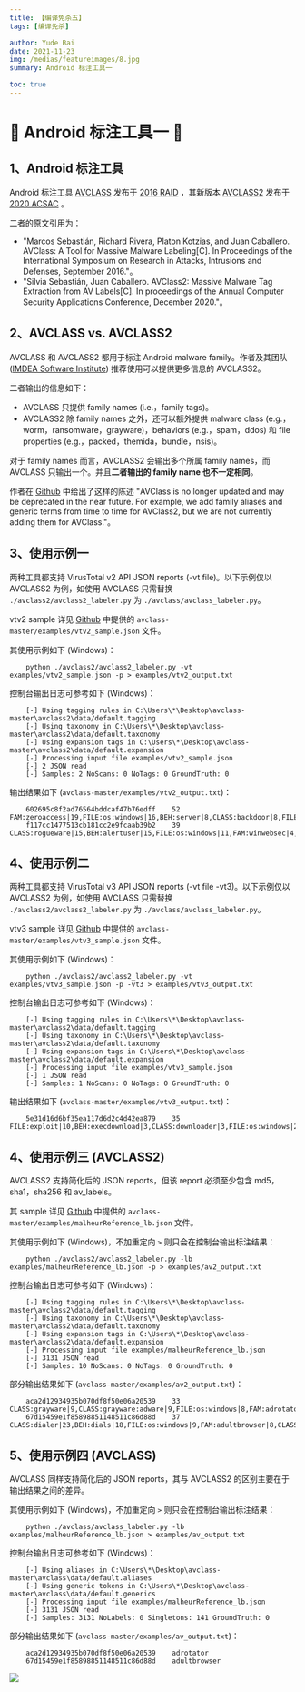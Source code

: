 ```yaml
---
title: 【编译免杀五】
tags: [编译免杀]

author: Yude Bai
date: 2021-11-23
img: /medias/featureimages/8.jpg
summary: Android 标注工具一

toc: true
---
```



# :whale: Android 标注工具一 :whale: 


## 1、Android 标注工具
Android 标注工具 [AVCLASS](https://github.com/malicialab/avclass) 发布于 [2016 RAID](https://software.imdea.org/~juanca/papers/avclass_raid16.pdf) ，其新版本 [AVCLASS2](https://github.com/malicialab/avclass) 发布于 [2020 ACSAC](https://arxiv.org/pdf/2006.10615.pdf) 。

二者的原文引用为：
 - "Marcos Sebastián, Richard Rivera, Platon Kotzias, and Juan Caballero. AVClass: A Tool for Massive Malware Labeling[C]. In Proceedings of the International Symposium on Research in Attacks, Intrusions and Defenses, September 2016."。
 - "Silvia Sebastián, Juan Caballero. AVClass2: Massive Malware Tag Extraction from AV Labels[C]. In proceedings of the Annual Computer Security Applications Conference, December 2020."。


## 2、AVCLASS vs. AVCLASS2 
AVCLASS 和 AVCLASS2 都用于标注 Android malware family。作者及其团队 ([IMDEA Software Institute](https://software.imdea.org/)) 推荐使用可以提供更多信息的 AVCLASS2。

二者输出的信息如下：
 - AVCLASS 只提供 family names (i.e.，family tags)。
 - AVCLASS2 除 family names 之外，还可以额外提供 malware class (e.g.，worm，ransomware，grayware)，behaviors (e.g.，spam，ddos) 和 file properties (e.g.，packed，themida，bundle，nsis)。

对于 family names 而言，AVCLASS2 会输出多个所属 family names，而 AVCLASS 只输出一个。并且**二者输出的 family name 也不一定相同**。

作者在 [Github](https://github.com/malicialab/avclass) 中给出了这样的陈述 "AVClass is no longer updated and may be deprecated in the near future. For example, we add family aliases and generic terms from time to time for AVClass2, but we are not currently adding them for AVClass."。


## 3、使用示例一
两种工具都支持 VirusTotal v2 API JSON reports (-vt file)。以下示例仅以 AVCLASS2 为例，如使用 AVCLASS 只需替换 ```./avclass2/avclass2_labeler.py``` 为 ```./avclass/avclass_labeler.py```。

vtv2 sample 详见 [Github](https://github.com/malicialab/avclass) 中提供的 ```avclass-master/examples/vtv2_sample.json``` 文件。

其使用示例如下 (Windows)：

```
	python ./avclass2/avclass2_labeler.py -vt examples/vtv2_sample.json -p > examples/vtv2_output.txt
```

控制台输出日志可参考如下 (Windows)：

```
	[-] Using tagging rules in C:\Users\*\Desktop\avclass-master\avclass2\data/default.tagging
	[-] Using taxonomy in C:\Users\*\Desktop\avclass-master\avclass2\data/default.taxonomy
	[-] Using expansion tags in C:\Users\*\Desktop\avclass-master\avclass2\data/default.expansion
	[-] Processing input file examples/vtv2_sample.json
	[-] 2 JSON read
	[-] Samples: 2 NoScans: 0 NoTags: 0 GroundTruth: 0
```

输出结果如下 (```avclass-master/examples/vtv2_output.txt```)：

```
	602695c8f2ad76564bddcaf47b76edff	52	FAM:zeroaccess|19,FILE:os:windows|16,BEH:server|8,CLASS:backdoor|8,FILE:packed|7
	f117cc1477513cb181cc2e9fcaab39b2	39	CLASS:rogueware|15,BEH:alertuser|15,FILE:os:windows|11,FAM:winwebsec|4,CLASS:grayware|4,CLASS:grayware:tool|3,FILE:packed|3
```


## 4、使用示例二
两种工具都支持 VirusTotal v3 API JSON reports (-vt file -vt3)。以下示例仅以 AVCLASS2 为例，如使用 AVCLASS 只需替换 ```./avclass2/avclass2_labeler.py``` 为 ```./avclass/avclass_labeler.py```。

vtv3 sample 详见 [Github](https://github.com/malicialab/avclass) 中提供的 ```avclass-master/examples/vtv3_sample.json``` 文件。

其使用示例如下 (Windows)：

```
	python ./avclass2/avclass2_labeler.py -vt examples/vtv3_sample.json -p -vt3 > examples/vtv3_output.txt
```

控制台输出日志可参考如下 (Windows)：

```
	[-] Using tagging rules in C:\Users\*\Desktop\avclass-master\avclass2\data/default.tagging
	[-] Using taxonomy in C:\Users\*\Desktop\avclass-master\avclass2\data/default.taxonomy
	[-] Using expansion tags in C:\Users\*\Desktop\avclass-master\avclass2\data/default.expansion
	[-] Processing input file examples/vtv3_sample.json
	[-] 1 JSON read
	[-] Samples: 1 NoScans: 0 NoTags: 0 GroundTruth: 0
```

输出结果如下 (```avclass-master/examples/vtv3_output.txt```)：

```
	5e31d16d6bf35ea117d6d2c4d42ea879	35	FILE:exploit|10,BEH:execdownload|3,CLASS:downloader|3,FILE:os:windows|2
```


## 4、使用示例三 (AVCLASS2)
AVCLASS2 支持简化后的 JSON reports，但该 report 必须至少包含 md5，sha1，sha256 和 av_labels。

其 sample 详见 [Github](https://github.com/malicialab/avclass) 中提供的 ```avclass-master/examples/malheurReference_lb.json``` 文件。

其使用示例如下 (Windows)，不加重定向 ```>``` 则只会在控制台输出标注结果：

```
	python ./avclass2/avclass2_labeler.py -lb examples/malheurReference_lb.json -p > examples/av2_output.txt
```

控制台输出日志可参考如下 (Windows)：

```
	[-] Using tagging rules in C:\Users\*\Desktop\avclass-master\avclass2\data/default.tagging
	[-] Using taxonomy in C:\Users\*\Desktop\avclass-master\avclass2\data/default.taxonomy
	[-] Using expansion tags in C:\Users\*\Desktop\avclass-master\avclass2\data/default.expansion
	[-] Processing input file examples/malheurReference_lb.json
	[-] 3131 JSON read
	[-] Samples: 10 NoScans: 0 NoTags: 0 GroundTruth: 0
```

部分输出结果如下 (```avclass-master/examples/av2_output.txt```)：

```
	aca2d12934935b070df8f50e06a20539	33	CLASS:grayware|9,CLASS:grayware:adware|9,FILE:os:windows|8,FAM:adrotator|8,BEH:execdownload|3,CLASS:downloader|3,FAM:zlob|2
	67d15459e1f85898851148511c86d88d	37	CLASS:dialer|23,BEH:dials|18,FILE:os:windows|9,FAM:adultbrowser|8,CLASS:dialer:porndialer|7,CLASS:grayware|6,CLASS:grayware:tool|3,FAM:target|2
```

## 5、使用示例四 (AVCLASS)
AVCLASS 同样支持简化后的 JSON reports，其与 AVCLASS2 的区别主要在于输出结果之间的差异。

其使用示例如下 (Windows)，不加重定向 ```>``` 则只会在控制台输出标注结果：

```
	python ./avclass/avclass_labeler.py -lb examples/malheurReference_lb.json > examples/av_output.txt
```

控制台输出日志可参考如下 (Windows)：

```
	[-] Using aliases in C:\Users\*\Desktop\avclass-master\avclass\data/default.aliases
	[-] Using generic tokens in C:\Users\*\Desktop\avclass-master\avclass\data/default.generics
	[-] Processing input file examples/malheurReference_lb.json
	[-] 3131 JSON read
	[-] Samples: 3131 NoLabels: 0 Singletons: 141 GroundTruth: 0
```

部分输出结果如下 (```avclass-master/examples/av_output.txt```)：

```
	aca2d12934935b070df8f50e06a20539	adrotator
	67d15459e1f85898851148511c86d88d	adultbrowser
```



![](https://img-blog.csdnimg.cn/e05ebe287ed74f12981b52a77ae3f30d.png#pic_center)

